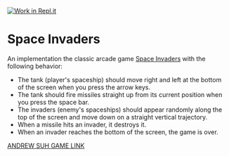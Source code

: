 [![Work in Repl.it](https://classroom.github.com/assets/work-in-replit-14baed9a392b3a25080506f3b7b6d57f295ec2978f6f33ec97e36a161684cbe9.svg)](https://classroom.github.com/online_ide?assignment_repo_id=3231902&assignment_repo_type=AssignmentRepo)
# Space Invaders

An implementation the classic arcade game [Space Invaders](https://en.wikipedia.org/wiki/Space_Invaders)
with the following behavior:

- The tank (player's spaceship) should move right and left at the bottom of the screen when you press the arrow keys.
- The tank should fire missiles straight up from its current position when you press the space bar.
- The invaders (enemy's spaceships) should appear randomly along the top of the screen and move down on a straight vertical trajectory.
- When a missile hits an invader, it destroys it.
- When an invader reaches the bottom of the screen, the game is over.


[ANDREW SUH GAME LINK](https://cs280fall20-homework.github.io/hw1-andrewsuh98/)